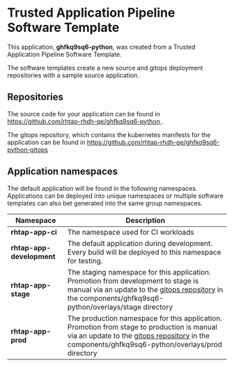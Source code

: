 # Trusted Application Pipeline Software Template

This application, **ghfkq9sq6-python**, was created from a Trusted Application Pipeline Software Template.

The software templates create a new source and gitops deployment repositories with a sample source application. 

## Repositories

The source code for your application can be found in [https://github.com/rhtap-rhdh-qe/ghfkq9sq6-python ](https://github.com/rhtap-rhdh-qe/ghfkq9sq6-python ).
 
The gitops repository, which contains the kubernetes manifests for the application can be found in 
[https://github.com/rhtap-rhdh-qe/ghfkq9sq6-python-gitops ](https://github.com/rhtap-rhdh-qe/ghfkq9sq6-python-gitops ) 

## Application namespaces 

The default application will be found in the following namespaces. Applications can be deployed into unique namespaces or multiple software templates can also bet generated into the same group namespaces.  

|  Namespace   |  Description   |  
| -------- | -------- |
| **rhtap-app-ci** | The namespace used for CI workloads |
| **rhtap-app-development** | The default application during development. Every build will be deployed to this namespace for testing. |
| **rhtap-app-stage** | The staging namespace for this application. Promotion from development to stage is manual via an update to the [gitops repository](https://github.com/rhtap-rhdh-qe/ghfkq9sq6-python-gitops ) in the components/ghfkq9sq6-python/overlays/stage directory |
| **rhtap-app-prod** | The production namespace for this application. Promotion from stage to production is manual via an update to the [gitops repository](https://github.com/rhtap-rhdh-qe/ghfkq9sq6-python-gitops ) in the components/ghfkq9sq6-python/overlays/prod directory |
